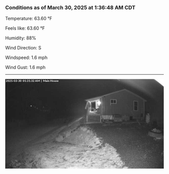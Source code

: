 ### Conditions as of March 30, 2025 at 1:36:48 AM CDT 

Temperature: 63.60 &deg;F

Feels like: 63.60 &deg;F

Humidity: 88%

Wind Direction: S

Windspeed: 1.6 mph

Wind Gust: 1.6 mph

---

<img src="./images/latest.jpeg"/>

